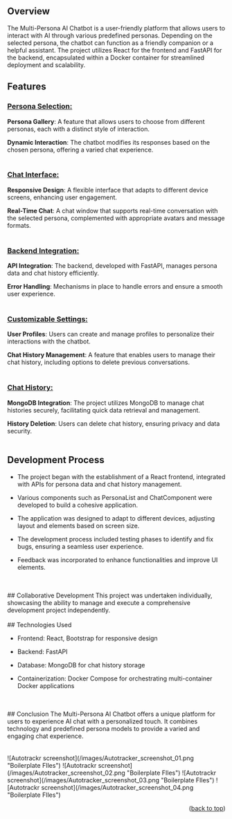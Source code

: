 ## Overview
The Multi-Persona AI Chatbot is a user-friendly platform that allows users to interact with AI through various predefined personas. Depending on the selected persona, the chatbot can function as a friendly companion or a helpful assistant. The project utilizes React for the frontend and FastAPI for the backend, encapsulated within a Docker container for streamlined deployment and scalability.

## Features
### <ins>Persona Selection:</ins>

**Persona Gallery**: A feature that allows users to choose from different personas, each with a distinct style of interaction.

**Dynamic Interaction**: The chatbot modifies its responses based on the chosen persona, offering a varied chat experience.
<br>
<br>
### <ins>Chat Interface:</ins>

**Responsive Design**: A flexible interface that adapts to different device screens, enhancing user engagement.

**Real-Time Chat**: A chat window that supports real-time conversation with the selected persona, complemented with appropriate avatars and message formats.
<br>
<br>
### <ins>Backend Integration:</ins>

**API Integration**: The backend, developed with FastAPI, manages persona data and chat history efficiently.

**Error Handling**: Mechanisms in place to handle errors and ensure a smooth user experience.
<br>
<br>
### <ins>Customizable Settings:</ins>

**User Profiles**: Users can create and manage profiles to personalize their interactions with the chatbot.

**Chat History Management**: A feature that enables users to manage their chat history, including options to delete previous conversations.
<br>
<br>
### <ins>Chat History:</ins>

**MongoDB Integration**: The project utilizes MongoDB to manage chat histories securely, facilitating quick data retrieval and management.

**History Deletion**: Users can delete chat history, ensuring privacy and data security.
<br>
<br>
## Development Process

- The project began with the establishment of a React frontend, integrated with APIs for persona data and chat history management.

- Various components such as PersonaList and ChatComponent were developed to build a cohesive application.

- The application was designed to adapt to different devices, adjusting layout and elements based on screen size.

- The development process included testing phases to identify and fix bugs, ensuring a seamless user experience.

- Feedback was incorporated to enhance functionalities and improve UI elements.
<br>
<br>
## Collaborative Development
This project was undertaken individually, showcasing the ability to manage and execute a comprehensive development project independently.
<br>
<br>
## Technologies Used

- Frontend: React, Bootstrap for responsive design

- Backend: FastAPI

- Database: MongoDB for chat history storage

- Containerization: Docker Compose for orchestrating multi-container Docker applications
<br>
<br>
## Conclusion
The Multi-Persona AI Chatbot offers a unique platform for users to experience AI chat with a personalized touch. It combines technology and predefined persona models to provide a varied and engaging chat experience.

<br>
<br>
<br>
![Autotrackr screenshot](/images/Autotracker_screenshot_01.png "Boilerplate FIles")
![Autotrackr screenshot](/images/Autotracker_screenshot_02.png "Boilerplate FIles")
![Autotrackr screenshot](/images/Autotracker_screenshot_03.png "Boilerplate FIles")
![Autotrackr screenshot](/images/Autotracker_screenshot_04.png "Boilerplate FIles")

<p align="right">(<a href="#readme-top">back to top</a>)</p>
